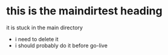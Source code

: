 # this is the maindirtest heading

it is stuck in the main directory

- i need to delete it
- i should probably do it before go-live